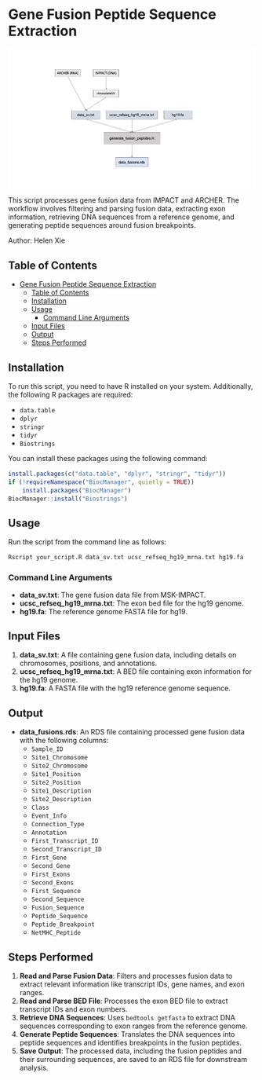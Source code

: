 # Gene Fusion Peptide Sequence Extraction

![Fusion Pipeline](./fusion_pipeline.png)

This script processes gene fusion data from IMPACT and ARCHER. The workflow involves filtering and parsing fusion data, extracting exon information, retrieving DNA sequences from a reference genome, and generating peptide sequences around fusion breakpoints.

Author: Helen Xie

## Table of Contents

- [Gene Fusion Peptide Sequence Extraction](#gene-fusion-peptide-sequence-extraction)
  - [Table of Contents](#table-of-contents)
  - [Installation](#installation)
  - [Usage](#usage)
    - [Command Line Arguments](#command-line-arguments)
  - [Input Files](#input-files)
  - [Output](#output)
  - [Steps Performed](#steps-performed)

## Installation

To run this script, you need to have R installed on your system. Additionally, the following R packages are required:

- `data.table`
- `dplyr`
- `stringr`
- `tidyr`
- `Biostrings`

You can install these packages using the following command:

```R
install.packages(c("data.table", "dplyr", "stringr", "tidyr"))
if (!requireNamespace("BiocManager", quietly = TRUE))
    install.packages("BiocManager")
BiocManager::install("Biostrings")
```

## Usage

Run the script from the command line as follows:

```bash
Rscript your_script.R data_sv.txt ucsc_refseq_hg19_mrna.txt hg19.fa
```

### Command Line Arguments

- **data_sv.txt**: The gene fusion data file from MSK-IMPACT.
- **ucsc_refseq_hg19_mrna.txt**: The exon bed file for the hg19 genome.
- **hg19.fa**: The reference genome FASTA file for hg19.

## Input Files

1. **data_sv.txt**: A file containing gene fusion data, including details on chromosomes, positions, and annotations.
2. **ucsc_refseq_hg19_mrna.txt**: A BED file containing exon information for the hg19 genome.
3. **hg19.fa**: A FASTA file with the hg19 reference genome sequence.

## Output

- **data_fusions.rds**: An RDS file containing processed gene fusion data with the following columns:
  - `Sample_ID`
  - `Site1_Chromosome`
  - `Site2_Chromosome`
  - `Site1_Position`
  - `Site2_Position`
  - `Site1_Description`
  - `Site2_Description`
  - `Class`
  - `Event_Info`
  - `Connection_Type`
  - `Annotation`
  - `First_Transcript_ID`
  - `Second_Transcript_ID`
  - `First_Gene`
  - `Second_Gene`
  - `First_Exons`
  - `Second_Exons`
  - `First_Sequence`
  - `Second_Sequence`
  - `Fusion_Sequence`
  - `Peptide_Sequence`
  - `Peptide_Breakpoint`
  - `NetMHC_Peptide`

## Steps Performed

1. **Read and Parse Fusion Data**: Filters and processes fusion data to extract relevant information like transcript IDs, gene names, and exon ranges.
2. **Read and Parse BED File**: Processes the exon BED file to extract transcript IDs and exon numbers.
3. **Retrieve DNA Sequences**: Uses `bedtools getfasta` to extract DNA sequences corresponding to exon ranges from the reference genome.
4. **Generate Peptide Sequences**: Translates the DNA sequences into peptide sequences and identifies breakpoints in the fusion peptides.
5. **Save Output**: The processed data, including the fusion peptides and their surrounding sequences, are saved to an RDS file for downstream analysis.
